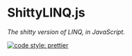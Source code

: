 # ShittyLINQ.js

_The shitty version of LINQ, in JavaScript._

[![code style: prettier](https://img.shields.io/badge/code_style-prettier-ff69b4.svg?style=flat-square)](https://github.com/prettier/prettier)
